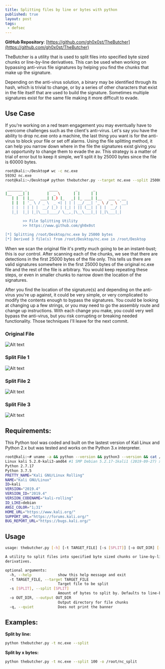 ```yaml
---
title: Splitting files by line or bytes with python
published: true
layout: post
tags:
 - defsec
---
```


**GitHub Repository**: [https://github.com/gh0x0st/TheButcher](https://github.com/gh0x0st/TheButcher)

TheButcher is a utility that is used to split files into specified byte sized chunks or line-by-line derivatives. This can be used when working on bypassing anti-virus file signatures by helping you find the chunks that make up the signature. 

Depending on the anti-virus solution, a binary may be identified through its hash, which is trivial to change, or by a series of other characters that exist in the file itself that are used to build the signature. Sometimes multiple signatures exist for the same file making it more difficult to evade. 

## Use Case 

If you're working on a red team engagement you may eventually have to overcome challenges such as the client's anti-virus. Let's say you have the ability to drop nc.exe onto a machine, the last thing you want is for the anti-virus to block your file or set off alarms. Using the file splitting method, it can help you narrow down where in the file the signatures exist giving you an opportunity to change them to evade the av. This strategy is a matter of trial of error but to keep it simple, we'll split it by 25000 bytes since the file is 60000 bytes. 

```bash
root@kali:~/Desktop# wc -c nc.exe
59392 nc.exe
root@kali:~/Desktop# python thebutcher.py --target nc.exe --split 25000

 _______ _          ____        _       _
|__   __| |        |  _ \      | |     | |
   | |  | |__   ___| |_) |_   _| |_ ___| |__   ___ _ __
   | |  | '_ \ / _ \  _ <| | | | __/ __| '_ \ / _ \ '__|
   | |  | | | |  __/ |_) | |_| | || (__| | | |  __/ |
   |_|  |_| |_|\___|____/ \__,_|\__\___|_| |_|\___|_|

        >> File Splitting Utility
        >> https://www.github.com/gh0x0st
    
[*] Splitting /root/Desktop/nc.exe by 25000 bytes
[*] Derived 3 file(s) from /root/Desktop/nc.exe in /root/Desktop
```

When we scan the original file it's pretty much going to be an instant-bust; this is our control. After scanning each of the chunks, we see that there are detections in the first 25000 bytes of the file only. This tells us there are valid signatures somewhere in the first 25000 bytes of the original nc.exe file and the rest of the file is arbitrary. You would keep repeating these steps, or even in smaller chunks to narrow down the location of the signatures.

After you find the location of the signature(s) and depending on the anti-virus you're up against, it could be very simple, or very complicated to modify the contents enough to bypass the signatures. You could be looking at changing up a few strings, or you may need to go the assembly route and change up instructions. With each change you make, you could very well bypass the anti-virus, but you risk  corrupting or breaking needed functionality. Those techniques I'll leave for the next commit.

### Original File
![Alt text](https://github.com/gh0x0st/TheButcher/blob/master/Screenshots/split_0.PNG?raw=true "Original Detections")

### Split File 1
![Alt text](https://github.com/gh0x0st/TheButcher/blob/master/Screenshots/split_1.PNG?raw=true "Split 1")

### Split File 2
![Alt text](https://github.com/gh0x0st/TheButcher/blob/master/Screenshots/split_2.PNG?raw=true "Split 2")

### Split File 3
![Alt text](https://github.com/gh0x0st/TheButcher/blob/master/Screenshots/split_3.PNG?raw=true "Split 3")

## Requirements:
This Python tool was coded and built on the lastest version of Kali Linux and Python 2.x but was tested and works on the Python 3.x interpreter.

```bash
root@kali:~# uname -a && python --version && python3 --version && cat /etc/*-release
Linux kali 5.2.0-kali3-amd64 #1 SMP Debian 5.2.17-1kali1 (2019-09-27) x86_64 GNU/Linux
Python 2.7.17
Python 3.7.5
PRETTY_NAME="Kali GNU/Linux Rolling"
NAME="Kali GNU/Linux"
ID=kali
VERSION="2019.4"
VERSION_ID="2019.4"
VERSION_CODENAME="kali-rolling"
ID_LIKE=debian
ANSI_COLOR="1;31"
HOME_URL="https://www.kali.org/"
SUPPORT_URL="https://forums.kali.org/"
BUG_REPORT_URL="https://bugs.kali.org/"
```

## Usage
```bash
usage: thebutcher.py [-h] [-t TARGET_FILE] [-s [SPLIT]] [-o OUT_DIR] [-q]

A utility to split files into specified byte sized chunks or line-by-line
derivatives.

optional arguments:
  -h, --help            show this help message and exit
  -t TARGET_FILE, --target TARGET_FILE
                        Target file to be split
  -s [SPLIT], --split [SPLIT]
                        Amount of bytes to split by. Defaults to line-by-line.
  -o OUT_DIR, --output OUT_DIR
                        Output directory for file chunks
  -q, --quiet           Does not print the banner

```
## Examples:

**Split by line:**
```bash        
python thebutcher.py -t nc.exe --split
```
 
 **Split by x bytes:**
 
```bash
python thebutcher.py -t nc.exe --split 100 -o /root/nc_split
```
